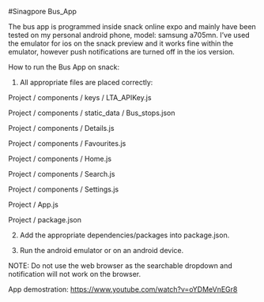#Sinagpore Bus_App

The bus app is programmed inside snack online expo and mainly have been tested on my personal android phone, model: samsung a705mn.
I’ve used the emulator for ios on the snack preview and it works fine within the emulator, however push notifications are turned off in the ios version.

How to run the Bus App on snack:

1. All appropriate files are placed correctly:

Project / components / keys / LTA_APIKey.js

Project / components / static_data / Bus_stops.json

Project / components / Details.js

Project / components / Favourites.js

Project / components / Home.js

Project / components / Search.js

Project / components / Settings.js

Project / App.js

Project / package.json


2. Add the appropriate dependencies/packages into package.json.

3. Run the android emulator or on an android device.

NOTE: Do not use the web browser as the searchable dropdown and notification will not work on the browser.

App demostration: https://www.youtube.com/watch?v=oYDMeVnEGr8
